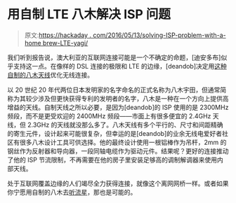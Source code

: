 # 用自制 LTE 八木解决 ISP 问题

> 原文:[https://hackaday . com/2016/05/13/solving-ISP-problem-with-a-home brew-LTE-yagi/](https://hackaday.com/2016/05/13/solving-isp-problem-with-a-homebrew-lte-yagi/)

我们听到报告说，澳大利亚的互联网连接可能是一个不确定的命题，[迪安多布]似乎支持这一点。在像样的 DSL 连接的极限和 LTE 的边缘，[deandob]决定用[这种自制的八木天线](https://hackaday.io/project/11533-2300mhz-lte-yagi)优化无线连接。

以 20 世纪 20 年代两位日本发明家的名字命名的正式名称为八木宇田，但通常简称为其较少涉及但更快获得专利的发明者的名字，八木是一种在一个方向上提供高增益的天线。自制天线之所以必要，是因为[deandob]的 ISP 使用的是 2300MHz 频段，而不是更受欢迎的 2400MHz 频段——市面上有很多便宜的 2.4GHz 天线，但 2.3GHz 的天线就没那么多了。八木天线有多个平行的、尺寸和间距精确的寄生元件，设计起来可能很复杂，但幸运的是[deandob]的业余无线电爱好者社区有很多八木设计工具可供选择。他的最终设计使用一根铝棒作为吊杆，2mm 的钢丝作为反射器和导向器，一段同轴电缆作为驱动元件。结果呢？更好的连接推动了他的 ISP 节流限制，不再需要在他的房子里安装足够高的调制解调器来使用内部天线。

处于互联网覆盖边缘的人们竭尽全力获得连接，就像这个离网网桥一样。或者如果你宁愿用自制的八木去[听流星](http://hackaday.com/2016/04/09/listen-to-meteors-live/)，那也是可能的。